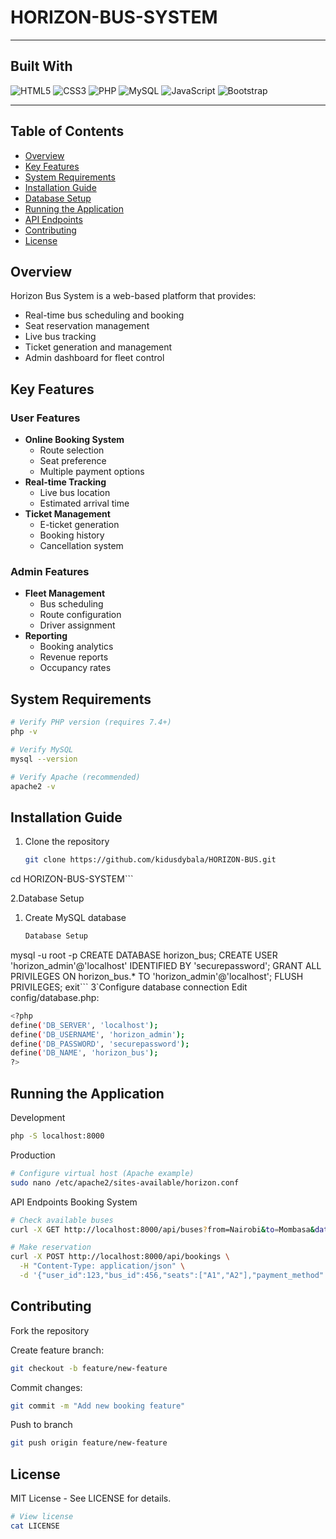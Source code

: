 # HORIZON-BUS-SYSTEM

---

## Built With

![HTML5](https://img.shields.io/badge/-HTML5-E34F26?style=for-the-badge&logo=html5&logoColor=white)
![CSS3](https://img.shields.io/badge/-CSS3-1572B6?style=for-the-badge&logo=css3&logoColor=white)
![PHP](https://img.shields.io/badge/-PHP-777BB4?style=for-the-badge&logo=php&logoColor=white)
![MySQL](https://img.shields.io/badge/-MySQL-4479A1?style=for-the-badge&logo=mysql&logoColor=white)
![JavaScript](https://img.shields.io/badge/-JavaScript-F7DF1E?style=for-the-badge&logo=javascript&logoColor=black)
![Bootstrap](https://img.shields.io/badge/-Bootstrap-7952B3?style=for-the-badge&logo=bootstrap&logoColor=white)

---

## Table of Contents

- [Overview](#overview)
- [Key Features](#key-features)
- [System Requirements](#system-requirements)
- [Installation Guide](#installation-guide)
- [Database Setup](#database-setup)
- [Running the Application](#running-the-application)
- [API Endpoints](#api-endpoints)
- [Contributing](#contributing)
- [License](#license)

## Overview

Horizon Bus System is a web-based platform that provides:
- Real-time bus scheduling and booking
- Seat reservation management
- Live bus tracking
- Ticket generation and management
- Admin dashboard for fleet control

## Key Features

### User Features
- **Online Booking System**
  - Route selection
  - Seat preference
  - Multiple payment options
- **Real-time Tracking**
  - Live bus location
  - Estimated arrival time
- **Ticket Management**
  - E-ticket generation
  - Booking history
  - Cancellation system

### Admin Features
- **Fleet Management**
  - Bus scheduling
  - Route configuration
  - Driver assignment
- **Reporting**
  - Booking analytics
  - Revenue reports
  - Occupancy rates

## System Requirements

```bash
# Verify PHP version (requires 7.4+)
php -v

# Verify MySQL
mysql --version

# Verify Apache (recommended)
apache2 -v
```

## Installation Guide
1. Clone the repository

   ```bash
   git clone https://github.com/kidusdybala/HORIZON-BUS.git
cd HORIZON-BUS-SYSTEM```

2.Database Setup

1. Create MySQL database

   ```bash
   Database Setup
  mysql -u root -p
CREATE DATABASE horizon_bus;
CREATE USER 'horizon_admin'@'localhost' IDENTIFIED BY 'securepassword';
GRANT ALL PRIVILEGES ON horizon_bus.* TO 'horizon_admin'@'localhost';
FLUSH PRIVILEGES;
exit```
3`Configure database connection
Edit config/database.php:
```bash
<?php
define('DB_SERVER', 'localhost');
define('DB_USERNAME', 'horizon_admin');
define('DB_PASSWORD', 'securepassword');
define('DB_NAME', 'horizon_bus');
?>
```
## Running the Application
Development
```bash
php -S localhost:8000
```
Production
```bash
# Configure virtual host (Apache example)
sudo nano /etc/apache2/sites-available/horizon.conf
```
API Endpoints
Booking System
```bash
# Check available buses
curl -X GET http://localhost:8000/api/buses?from=Nairobi&to=Mombasa&date=2023-12-25

# Make reservation
curl -X POST http://localhost:8000/api/bookings \
  -H "Content-Type: application/json" \
  -d '{"user_id":123,"bus_id":456,"seats":["A1","A2"],"payment_method":"mpesa"}'
```
## Contributing
Fork the repository

Create feature branch:
```bash
git checkout -b feature/new-feature
```
Commit changes:
```bash
git commit -m "Add new booking feature"
```
Push to branch
```bash
git push origin feature/new-feature
```
## License
MIT License - See LICENSE for details.
```bash
# View license
cat LICENSE
```
